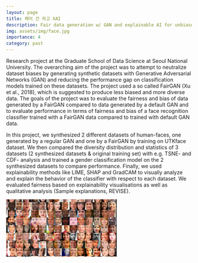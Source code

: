 ```yaml
---
layout: page
title: 페어 간 하고 XAI
description: Fair data generation w/ GAN and explainable AI for unbiased classification
img: assets/img/face.jpg
importance: 4
category: past
---
```



Research project at the Graduate School of Data Science at Seoul National University. The overarching aim of the project was to attempt to neutralize dataset biases by generating synthetic datasets with Generative Adversarial Networks (GAN) and reducing the performance gap on classification models trained on these datasets. The project used a so called FairGAN (Xu et al., 2018), which is suggested to produce less biased and more diverse data. The goals of the project was to evaluate the fairness and bias of data generated by a FairGAN compared to data generated by a default GAN and to evaluate performance in terms of fairness and bias of a face recognition classifier trained with a FairGAN data compared to trained with default GAN data. 

In this project, we synthesized 2 different datasets of human-faces, one generated by a regular GAN and one by a FairGAN by training on UTKface dataset. We then compared the diversity distribution and statistics of 3 datasets (2 synthesized datasets & original training set) with e.g. TSNE- and CDF- analysis and trained a gender classification model on the 2 synthesized datasets to compare performance. Finally, we used explainability methods like LIME, SHAP and GradCAM to visually analyze and explain the behavior of the classifier with respect to each dataset. We evaluated fairness based on explainability visualisations as well as qualitative analysis (Sample explanations, REVISE). 

<img src="/assets/img/10.jpg" alt="image" width="300" height="auto">